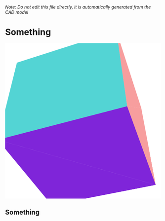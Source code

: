 ###### Note: Do not edit this file directly, it is automatically generated from the CAD model

# Something

![](/project.svg)

## Something


